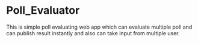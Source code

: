 # Poll_Evaluator
This is simple poll evaluating web app which can evaluate multiple poll and can publish result instantly and also can take input from multiple user.
